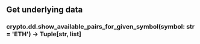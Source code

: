 ## Get underlying data 
### crypto.dd.show_available_pairs_for_given_symbol(symbol: str = 'ETH') -> Tuple[str, list]


